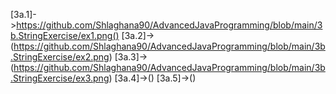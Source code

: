 [3a.1]->https://github.com/Shlaghana90/AdvancedJavaProgramming/blob/main/3b.StringExercise/ex1.png()
[3a.2]->(https://github.com/Shlaghana90/AdvancedJavaProgramming/blob/main/3b.StringExercise/ex2.png)
[3a.3]->(https://github.com/Shlaghana90/AdvancedJavaProgramming/blob/main/3b.StringExercise/ex3.png)
[3a.4]->()
[3a.5]->()
